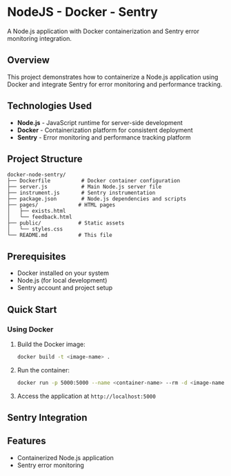# NodeJS - Docker - Sentry

A Node.js application with Docker containerization and Sentry error monitoring integration.

## Overview

This project demonstrates how to containerize a Node.js application using Docker and integrate Sentry for error monitoring and performance tracking.

## Technologies Used

- **Node.js** - JavaScript runtime for server-side development
- **Docker** - Containerization platform for consistent deployment
- **Sentry** - Error monitoring and performance tracking platform

## Project Structure

```
docker-node-sentry/
├── Dockerfile          # Docker container configuration
├── server.js           # Main Node.js server file
├── instrument.js       # Sentry instrumentation
├── package.json        # Node.js dependencies and scripts
├── pages/             # HTML pages
│   ├── exists.html
│   └── feedback.html
├── public/            # Static assets
│   └── styles.css
└── README.md          # This file
```

## Prerequisites

- Docker installed on your system
- Node.js (for local development)
- Sentry account and project setup

## Quick Start

### Using Docker

1. Build the Docker image:
   ```bash
   docker build -t <image-name> .
   ```

2. Run the container:
   ```bash
   docker run -p 5000:5000 --name <container-name> --rm -d <image-name> 
   ```

3. Access the application at `http://localhost:5000`

## Sentry Integration

## Features

- Containerized Node.js application
- Sentry error monitoring
